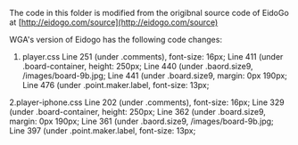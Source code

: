 The code in this folder is modified from the origibnal source code of EidoGo at [http://eidogo.com/source](http://eidogo.com/source) 

WGA's version of Eidogo has the following code changes:
1. player.css
Line 251 (under .comments), font-size: 16px;
Line 411 (under .board-container, height: 250px;
Line 440 (under .baord.size9, /images/board-9b.jpg; 
Line 441 (under .board.size9, margin: 0px 190px;
Line 476 (under .point.maker.label, font-size: 13px;

2.player-iphone.css
Line 202 (under .comments), font-size: 16px;
Line 329 (under .board-container, height: 250px;
Line 362 (under .board.size9, margin: 0px 190px;
Line 361 (under .baord.size9, /images/board-9b.jpg;
Line 397 (under .point.maker.label, font-size: 13px;

